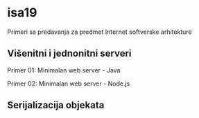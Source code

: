 # isa19

Primeri sa predavanja za predmet Internet softverske arhitekture

## Višenitni i jednonitni serveri

Primer 01: Minimalan web server - Java

Primer 02: Minimalan web server - Node.js

## Serijalizacija objekata




